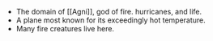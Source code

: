 - The domain of [[Agni]], god of fire. hurricanes, and life.
- A plane most known for its exceedingly hot temperature.
- Many fire creatures live here.